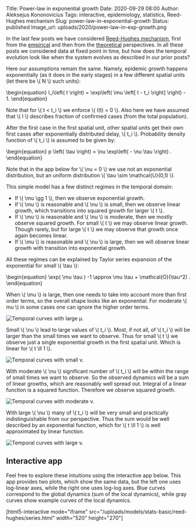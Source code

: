 Title: Power-law in exponential growth
Date: 2020-09-29 08:00
Author: Aleksejus Kononovicius
Tags: interactive, epidemiology, statistics, Reed-Hughes mechanism
Slug: power-law-in-exponential-growth
Status: published
Image_url: uploads/2020/power-law-in-exp-growth.png

In the last few posts we have considered
[Reed-Hughes mechanism](/tag/reed-hughes-mechanism/), first from the
[empirical]({filename}/articles/2020/covid-19-spatial-growth.md) and then
from the [theoretical]({filename}/articles/2020/reed-hughes-mechanism.md)
perspectives. In all these posts we considered data at fixed point in time,
but how does the temporal evolution look like when the system evolves as
described in our prior posts?
<!--more-->

Here our assumptions remain the same. Namely, epidemic growth happens
exponentially (as it does in the early stages) in a few different spatial units
(let there be \\\( N \\\) such units):

\begin{equation}
    I\_i\left( t \right) = \exp\left( \mu \left[ t - t\_i \right] \right) - 1.
\end{equation}

Note that for \\\( t < t\_i \\\) we enforce \\\( I(t) = 0 \\\). Also here we
have assumed that \\\( I \\\) describes fraction of confirmed cases (from the
total population).

After the first case in the first spatial unit, other spatial units get their
own first cases after exponentially distributed delay, \\\( t\_i \\\).
Probability density function of \\\( t\_i \\\) is assumed to be given by:

\begin{equation}
    p \left( \tau \right) = \nu \exp\left( - \nu \tau \right) .
\end{equation}

Note that in the app below for \\\( \nu = 0 \\\) we use not an exponential
distribution, but an uniform distribution \\\( \tau \sim \mathcal{U}(0,1) \\\).

This simple model has a few distinct regimes in the temporal domain:

* If \\\( \mu \gg 1 \\\), then we observe exponential growth.
* If \\\( \mu \\\) is reasonable and \\\( \nu \\\) is small, then we observe
linear growth, which transitions into squared growth for larger \\\( t \\\).
* If \\\( \mu \\\) is reasonable and \\\( \nu \\\) is moderate, then we mostly
observe squared growth. For small \\\( t \\\) we may observe linear growth.
Though rarely, but for large \\\( t \\\) we may observe that growth once again
becomes linear.
* If \\\( \mu \\\) is reasonable and \\\( \nu \\\) is large, then we will
observe linear growth with transition into exponential growth.

All these regimes can be explained by Taylor series expansion of the
exponential for small \\\( \tau \\\):

\begin{equation}
    \exp( \mu \tau ) -1 \approx \mu \tau + \mathcal{O}(\tau^2) .
\end{equation}

When \\\( \mu \\\) is large, then one needs to take into account more than
first order terms, so the overall shape looks like an exponential. For moderate
\\\( mu \\\) in some cases one can ignore the higher order terms.

![Temporal curves with large μ.]({static}/uploads/2020/power-law-in-exp-growth-1.png "Temporal curves with large μ.")

Small \\\( \nu \\\) lead to large values of \\\( t\_i \\\). Most, if not all, of
\\\( t\_i \\\) will be larger than the small times we want to observe. Thus for
small \\\( t \\\) we observe just a single exponential growth in the first
spatial unit. Which is linear for \\\( t \ll 1 \\).

![Temporal curves with small ν.]({static}/uploads/2020/power-law-in-exp-growth-2.png "Temporal curves with small ν.")

With moderate \\\( \nu \\\) significant number of \\\( t\_i \\\) will be within
the range of small times we want to observe. So the observed dynamics will be a
sum of linear growths, which are reasonably well spread out. Integral of a
linear function is a squared function. Therefore we observe squared growth.

![Temporal curves with moderate ν.]({static}/uploads/2020/power-law-in-exp-growth.png "Temporal curves with moderate ν.")

With large \\\( \nu \\\) many of \\\( t\_i \\\) will be very small and
practically indistinguishable from our perspective. Thus the sum would be well
described by an exponential function, which for \\\( t \ll 1 \\\) is well
approximated by linear function.

![Temporal curves with large ν.]({static}/uploads/2020/power-law-in-exp-growth-3.png "Temporal curves with large ν.")

## Interactive app

Feel free to explore these intuitions using the interactive app below. This app
provides two plots, which show the same data, but the left one uses log-linear
axes, while the right one uses log-log axes. Blue curves correspond to the
global dynamics (sum of the local dynamics), while gray curves show example
curves of the local dynamics.

[html5-interactive mode="iframe"
src="/uploads/models/stats-basic/reed-hughes/series.html" width="520" height="270"]
